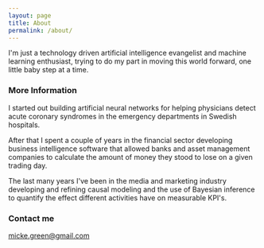 ```yaml
---
layout: page
title: About
permalink: /about/
---
```


I'm just a technology driven artificial intelligence evangelist and machine learning enthusiast, trying to do my part in moving this world forward, one little baby step at a time.

### More Information

I started out building artificial neural networks for helping physicians detect acute coronary syndromes in the emergency departments in Swedish hospitals.

After that I spent a couple of years in the financial sector developing business intelligence software that allowed banks and asset management companies to calculate the amount of money they stood to lose on a given trading day.

The last many years I've been in the media and marketing industry developing and refining causal modeling and the use of Bayesian inference to quantify the effect different activities have on measurable KPI's.

### Contact me

[micke.green@gmail.com](mailto:micke.green@gmail.com)
